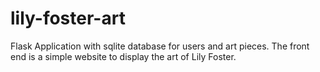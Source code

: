 # lily-foster-art
Flask Application with sqlite database for users and art pieces. The front end is a simple website to display the art of Lily Foster.
